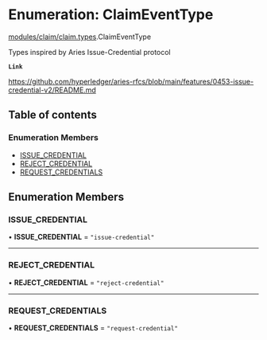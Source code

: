 # Enumeration: ClaimEventType

[modules/claim/claim.types](../modules/modules_claim_claim_types.md).ClaimEventType

Types inspired by Aries Issue-Credential protocol

**`Link`**

https://github.com/hyperledger/aries-rfcs/blob/main/features/0453-issue-credential-v2/README.md

## Table of contents

### Enumeration Members

- [ISSUE\_CREDENTIAL](modules_claim_claim_types.ClaimEventType.md#issue_credential)
- [REJECT\_CREDENTIAL](modules_claim_claim_types.ClaimEventType.md#reject_credential)
- [REQUEST\_CREDENTIALS](modules_claim_claim_types.ClaimEventType.md#request_credentials)

## Enumeration Members

### ISSUE\_CREDENTIAL

• **ISSUE\_CREDENTIAL** = ``"issue-credential"``

___

### REJECT\_CREDENTIAL

• **REJECT\_CREDENTIAL** = ``"reject-credential"``

___

### REQUEST\_CREDENTIALS

• **REQUEST\_CREDENTIALS** = ``"request-credential"``
